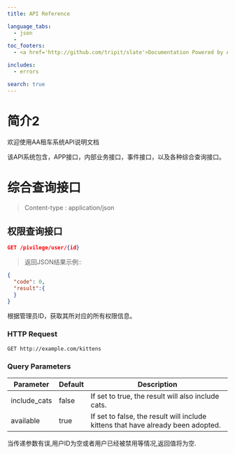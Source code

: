 ```yaml
---
title: API Reference

language_tabs:
  - json
  - 
toc_footers:
  - <a href='http://github.com/tripit/slate'>Documentation Powered by AA 租车</a>

includes:
  - errors

search: true
---
```


# 简介2

欢迎使用AA租车系统API说明文档

该API系统包含，APP接口，内部业务接口，事件接口，以及各种综合查询接口。

# 综合查询接口

> Content-type : application/json

## 权限查询接口

```json
GET /pivilege/user/{id}
```

> 返回JSON结果示例::

```json
{
  "code": 0,
  "result":{
  }
}
```

根据管理员ID，获取其所对应的所有权限信息。

### HTTP Request

`GET http://example.com/kittens`

### Query Parameters

Parameter | Default | Description
--------- | ------- | -----------
include_cats | false | If set to true, the result will also include cats.
available | true | If set to false, the result will include kittens that have already been adopted.

<aside class="notice">
当传递参数有误,用户ID为空或者用户已经被禁用等情况,返回值将为空.
</aside>

